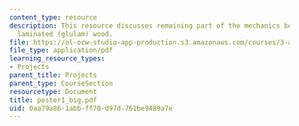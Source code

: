 ```yaml
---
content_type: resource
description: This resource discusses remaining part of the mechanics behind the glue
  laminated (glulam) wood.
file: https://ol-ocw-studio-app-production.s3.amazonaws.com/courses/3-a26-freshman-seminar-the-nature-of-engineering-fall-2005/0aa79a861abbff70d97d761be9489a7e_poster1_big.pdf
file_type: application/pdf
learning_resource_types:
- Projects
parent_title: Projects
parent_type: CourseSection
resourcetype: Document
title: poster1_big.pdf
uid: 0aa79a86-1abb-ff70-d97d-761be9489a7e
---
```

